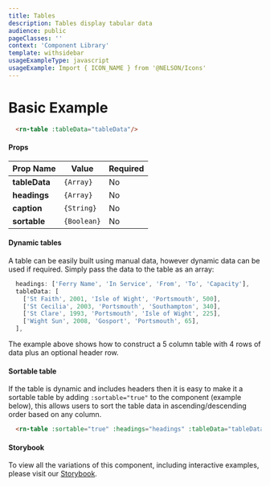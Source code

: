 ```yaml
---
title: Tables
description: Tables display tabular data
audience: public
pageClasses: ''
context: 'Component Library'
template: withsidebar
usageExampleType: javascript
usageExample: Import { ICON_NAME } from '@NELSON/Icons'
---
```


# Basic Example

```html
  <rn-table :tableData="tableData"/>
```

#### Props

Prop Name     | Value      | Required
------------- | ---------- | --------
**tableData** | `{Array}`  | No
**headings**  | `{Array}`  | No
**caption**   | `{String}` | No
**sortable**   | `{Boolean}` | No

#### Dynamic tables

A table can be easily built using manual data, however dynamic data can be used if required. Simply pass the data to the table as an array:

```js
  headings: ['Ferry Name', 'In Service', 'From', 'To', 'Capacity'],
  tableData: [
    ['St Faith', 2001, 'Isle of Wight', 'Portsmouth', 500],
    ['St Cecilia', 2003, 'Portsmouth', 'Southampton', 340],
    ['St Clare', 1993, 'Portsmouth', 'Isle of Wight', 225],
    ['Wight Sun', 2008, 'Gosport', 'Portsmouth', 65],
  ],
```

The example above shows how to construct a 5 column table with 4 rows of data plus an optional header row. 

#### Sortable table

If the table is dynamic and includes headers then it is easy to make it a sortable table by adding `:sortable="true"` to the component (example below), this allows users to sort the table data in ascending/descending order based on any column.

```html
  <rn-table :sortable="true" :headings="headings" :tableData="tableData"/>
```

#### Storybook

To view all the variations of this component, including interactive examples, please visit our [Storybook](https://react-storybook.royalnavy.io/?selectedKind=Table&full=0&addons=0&stories=1&panelRight=0&addonPanel=storybook%2Factions%2Factions-panel&show-info=0&source=0).